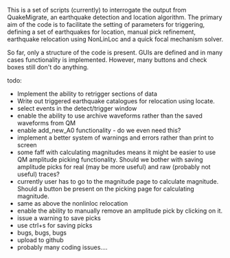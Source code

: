 This is a set of scripts (currently) to interrogate the output from QuakeMigrate, an earthquake detection and location algorithm. The primary aim of the code is to facilitate the setting of parameters for triggering, defining a set of earthquakes for location, manual pick refinement, earthquake relocation using NonLinLoc and a quick focal mechanism solver. 

So far, only a structure of the code is present. GUIs are defined and in many cases functionality is implemented. However, many buttons and check boxes still don't do anything. 

todo:
- Implement the ability to retrigger sections of data
- Write out triggered earthquake catalogues for relocation using locate. 
- select events in the detect/trigger window
- enable the ability to use archive waveforms rather than the saved waveforms from QM
- enable add_new_A0 functionality - do we even need this?
- implement a better system of warnings and errors rather than print to screen
- some faff with calculating magnitudes means it might be easier to use QM amplitude picking functionality. Should we bother with saving amplitude picks for real (may be more useful) and raw (probably not useful) traces?
- currently user has to go to the magnitude page to calculate magnitude. Should a button be present on the picking page for calculating magnitude.
- same as above the nonlinloc relocation
- enable the ability to manually remove an amplitude pick by clicking on it.
- issue a warning to save picks 
- use ctrl+s for saving picks
- bugs, bugs, bugs
- upload to github
- probably many coding issues....
